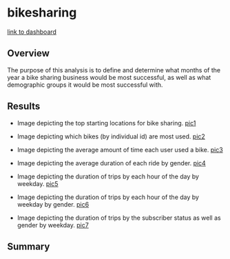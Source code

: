 # bikesharing

[link to dashboard](https://public.tableau.com/app/profile/meg7530/viz/NYC_CitiBikes_16642028662200/NYCCitiBikes?publish=yes)


## Overview
The purpose of this analysis is to define and determine what months of the year a bike sharing business would be most successful, as well as what demographic groups it would be most successful with.

## Results

* Image depicting the top starting locations for bike sharing.
[pic1](pic1.png)

* Image depicting which bikes (by individual id) are most used.
[pic2](pic2.png)

* Image depicting the average amount of time each user used a bike.
[pic3](pic3.png)

* Image depicting the average duration of each ride by gender.
[pic4](pic4.png)

* Image depicting the duration of trips by each hour of the day by weekday.
[pic5](pic5.png)

* Image depicting the duration of trips by each hour of the day by weekday by gender.
[pic6](pic6.png)

* Image depicting the duration of trips by the subscriber status as well as gender by weekday.
[pic7](pic7.png)


## Summary
